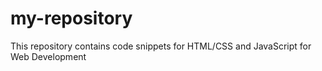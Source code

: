 # my-repository
This repository contains code snippets for HTML/CSS and JavaScript for Web Development
